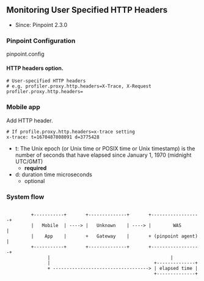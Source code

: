 ## Monitoring User Specified HTTP Headers
* Since: Pinpoint 2.3.0

### Pinpoint Configuration
pinpoint.config

#### HTTP headers option.
~~~
# User-specified HTTP headers
# e.g. profiler.proxy.http.headers=X-Trace, X-Request
profiler.proxy.http.headers=
~~~

### Mobile app
Add HTTP header.
~~~
# If profile.proxy.http.headers=x-trace setting
x-trace: t=1670487808091 d=3775428 
~~~

* t: The Unix epoch (or Unix time or POSIX time or Unix timestamp) is the number of seconds that have elapsed since January 1, 1970 (midnight UTC/GMT)
  * **required**
* d: duration time microseconds
   * optional

### System flow
~~~

         +-----------+       +--------------+       +------------------+
         |   Mobile  | ----> |   Unknown    | ----> |        WAS       |
         |    App    |       +   Gateway    |       + (pinpoint agent) |
         +-----------+       +--------------+       +------------------+
               |                                            |
               |                                      +--------------+
               + -----------------------------------> | elapsed time |
                                                      +--------------+

~~~